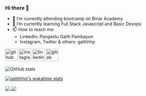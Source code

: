 ### Hi there 👋

- 🔭 I’m currently attending bootcamp on Binar Academy
- 🌱 I’m currently learning Full Stack Javascript and Basic Devops
- 📫 How to reach me: 
  - LinkedIn: Pangestu Galih Pambayun
  - Instagram, Twitter & others: galihhhp


[<img src='https://cdn.jsdelivr.net/npm/simple-icons@3.0.1/icons/github.svg' alt='github' height='40'>](https://github.com/galihhhp)  [<img src='https://cdn.jsdelivr.net/npm/simple-icons@3.0.1/icons/instagram.svg' alt='instagram' height='40'>](https://www.instagram.com/galihhhp/)  [<img src='https://cdn.jsdelivr.net/npm/simple-icons@3.0.1/icons/linkedin.svg' alt='linkedin' height='40'>](www.linkedin.com/in/pangestu-galih)  [<img src='https://cdn.jsdelivr.net/npm/simple-icons@3.0.1/icons/gitlab.svg' alt='gitlab' height='40'>](https://gitlab.com/galihhhp)  


![GitHub stats](https://github-readme-stats.vercel.app/api?username=galihhhp&show_icons=true&theme=darkhide_border=0) 
  
  [![galihhhp's wakatime stats](https://github-readme-stats.vercel.app/api/wakatime?username=galihhhp&layout=compact&hide_border=0&theme=dark&v=2)](https://wakatime.com/@galihhhp)

<a href="https://github.com/anuraghazra/github-readme-stats">
  <img align="center" src="(https://github-readme-stats.vercel.app/api/wakatime?username=galihhhp&layout=compact&hide_border=0&theme=dark&v=2)(https://wakatime.com/@galihhhp)" />
</a>
<a href="https://github.com/anuraghazra/convoychat">
  <img align="center" src="https://github-readme-stats.vercel.app/api?username=galihhhp&show_icons=true&theme=dark&hide_border=0" />
</a>
